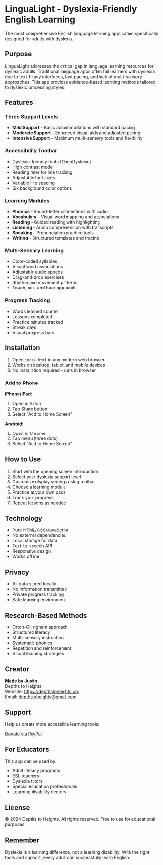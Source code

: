 # LinguaLight - Dyslexia-Friendly English Learning

The most comprehensive English language learning application specifically designed for adults with dyslexia.

## Purpose

LinguaLight addresses the critical gap in language learning resources for dyslexic adults. Traditional language apps often fail learners with dyslexia due to text-heavy interfaces, fast pacing, and lack of multi-sensory approaches. This app provides evidence-based learning methods tailored to dyslexic processing styles.

## Features

### Three Support Levels
- **Mild Support** - Basic accommodations with standard pacing
- **Moderate Support** - Enhanced visual aids and adjusted pacing  
- **Intensive Support** - Maximum multi-sensory tools and flexibility

### Accessibility Toolbar
- Dyslexic-friendly fonts (OpenDyslexic)
- High contrast mode
- Reading ruler for line tracking
- Adjustable font sizes
- Variable line spacing
- Six background color options

### Learning Modules
- **Phonics** - Sound-letter connections with audio
- **Vocabulary** - Visual word mapping and associations
- **Reading** - Guided reading with highlighting
- **Listening** - Audio comprehension with transcripts
- **Speaking** - Pronunciation practice tools
- **Writing** - Structured templates and tracing

### Multi-Sensory Learning
- Color-coded syllables
- Visual word associations
- Adjustable audio speeds
- Drag-and-drop exercises
- Rhythm and movement patterns
- Touch, see, and hear approach

### Progress Tracking
- Words learned counter
- Lessons completed
- Practice minutes tracked
- Streak days
- Visual progress bars

## Installation

1. Open `index.html` in any modern web browser
2. Works on desktop, tablet, and mobile devices
3. No installation required - runs in browser

### Add to Phone

**iPhone/iPad:**
1. Open in Safari
2. Tap Share button
3. Select "Add to Home Screen"

**Android:**
1. Open in Chrome
2. Tap menu (three dots)
3. Select "Add to Home Screen"

## How to Use

1. Start with the opening screen introduction
2. Select your dyslexia support level
3. Customize display settings using toolbar
4. Choose a learning module
5. Practice at your own pace
6. Track your progress
7. Repeat lessons as needed

## Technology

- Pure HTML/CSS/JavaScript
- No external dependencies
- Local storage for data
- Text-to-speech API
- Responsive design
- Works offline

## Privacy

- All data stored locally
- No information transmitted
- Private progress tracking
- Safe learning environment

## Research-Based Methods

- Orton-Gillingham approach
- Structured literacy
- Multi-sensory instruction
- Systematic phonics
- Repetition and reinforcement
- Visual learning strategies

## Creator

**Made by Justin**  
Depths to Heights  
Website: https://depthstoheights.org  
Email: depthstoheights@gmail.com

## Support

Help us create more accessible learning tools:

[Donate via PayPal](https://www.paypal.com/donate/?hosted_button_id=8GRE7B8C3TP2U)

## For Educators

This app can be used by:
- Adult literacy programs
- ESL teachers
- Dyslexia tutors
- Special education professionals
- Learning disability centers

## License

© 2024 Depths to Heights. All rights reserved.
Free to use for educational purposes.

## Remember

Dyslexia is a learning difference, not a learning disability. With the right tools and support, every adult can successfully learn English.
